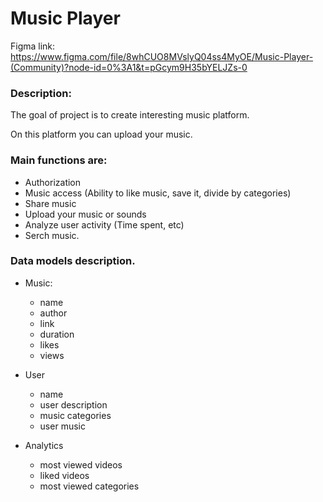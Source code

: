 # Music Player

Figma link:
https://www.figma.com/file/8whCUO8MVslyQ04ss4MyOE/Music-Player-(Community)?node-id=0%3A1&t=pGcym9H35bYELJZs-0

### Description:

The goal of project is to create interesting music platform.

On this platform you can upload your music.

### Main functions are:
- Authorization
- Music access (Ability to like music, save it, divide by categories)
- Share music
- Upload your music or sounds
- Analyze user activity (Time spent, etc)
- Serch music.

### Data models description.

- Music:
    - name
    - author
    - link
    - duration
    - likes 
    - views

- User
    - name
    - user description
    - music categories
    - user music

- Analytics
    - most viewed videos
    - liked videos
    - most viewed categories
